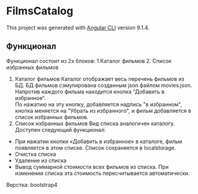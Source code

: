 # FilmsCatalog

This project was generated with [Angular CLI](https://github.com/angular/angular-cli) version 9.1.4.


## Функционал

Функционал  состоит из 2х блоков:
1.Каталог фильмов
2. Список избранных фильмов

1. Каталог фильмов
Каталог отображает весь перечень фильмов из БД. БД фильмов сэмулирована созданным json файлом movies.json. 
Напротив каждого фильма находится кнопка “Добавить в избранное”.  
По нажатию на эту кнопку, добавляется надпись "в избранном", кнопка меняется на "Убрать из избранного", и фильм добавляется в список избранных фильмов. 
2. Список избранных фильмов
Вид списка аналогичен каталогу. Доступен следующий функционал:
- При нажатии кнопки «Добавить в избранное» в каталоге, фильм появляется в этом списке. Список сохраняется в localstorage.
- Очистка списка
- Удаление из списка
- Вывод суммарной стоимости всех фильмов из списка. При изменении списка эта стоимость пересчитывается автоматически.

Верстка: bootstrap4
